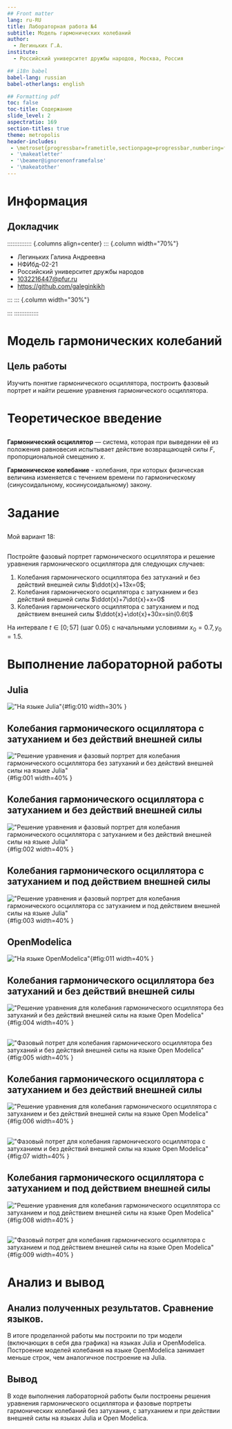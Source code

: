 ```yaml
---
## Front matter
lang: ru-RU
title: Лабораторная работа №4
subtitle: Модель гармонических колебаний
author:
  - Легиньких Г.А.
institute:
  - Российский университет дружбы народов, Москва, Россия

## i18n babel
babel-lang: russian
babel-otherlangs: english

## Formatting pdf
toc: false
toc-title: Содержание
slide_level: 2
aspectratio: 169
section-titles: true
theme: metropolis
header-includes:
 - \metroset{progressbar=frametitle,sectionpage=progressbar,numbering=fraction}
 - '\makeatletter'
 - '\beamer@ignorenonframefalse'
 - '\makeatother'
---
```


# Информация

## Докладчик

:::::::::::::: {.columns align=center}
::: {.column width="70%"}

  * Легиньких Галина Андреевна
  * НФИбд-02-21
  * Российский университет дружбы народов
  * [1032216447@pfur.ru](mailto:1032216447@pfur.ru)
  * <https://github.com/galeginkikh>

:::
::: {.column width="30%"}

:::
::::::::::::::

# Модель гармонических колебаний

## Цель работы

Изучить понятие гармонического осциллятора, построить фазовый портрет и найти решение уравнения гармонического осциллятора.

# Теоретическое введение

##

**Гармонический осциллятор** — система, которая при выведении её из положения равновесия испытывает действие возвращающей силы $F$, пропорциональной смещению $x$.


**Гармоническое колебание**  - колебания, при которых физическая величина изменяется с течением времени по гармоническому (синусоидальному, косинусоидальному) закону.

# Задание

##

Мой вариант 18:

##

Постройте фазовый портрет гармонического осциллятора и решение уравнения гармонического осциллятора для следующих случаев:

1. Колебания гармонического осциллятора без затуханий и без действий внешней силы $\ddot{x}+13x=0$;
2. Колебания гармонического осциллятора c затуханием и без действий внешней силы $\ddot{x}+7\dot{x}+x=0$
3. Колебания гармонического осциллятора c затуханием и под действием внешней силы $\ddot{x}+\dot{x}+30x=sin(0.6t)$

На интервале $t\in [0;57]$ (шаг $0.05$) с начальными условиями $x_0=0.7, y_0=1.5$.

#  Выполнение лабораторной работы

## Julia

!["На языке Julia"](foto/10.png){#fig:010 width=30% }

## Колебания гармонического осциллятора c затуханием и без действий внешней силы

!["Решение уравнения и фазовый портрет для колебания гармонического осциллятора без затуханий и без действий внешней силы на языке Julia"](foto/1.png){#fig:001 width=40% }

## Колебания гармонического осциллятора c затуханием и без действий внешней силы 

!["Решение уравнения и фазовый портрет для колебания гармонического осциллятора c затуханием и без действий внешней силы на языке Julia"](foto/2.png){#fig:002 width=40% }

## Колебания гармонического осциллятора c затуханием и под действием внешней силы 

!["Решение уравнения и фазовый портрет для колебания гармонического осциллятора cc затуханием и под действием внешней силы на языке Julia"](foto/3.png){#fig:003 width=40% }


## OpenModelica

!["На языке OpenModelica"](foto/11.png){#fig:011 width=40% }


## Колебания гармонического осциллятора без затуханий и без действий внешней силы 

!["Решение уравнения для колебания гармонического осциллятора без затуханий и без действий внешней силы на языке Open Modelica"](foto/4.png){#fig:004 width=40% }

##

!["Фазовый потрет для колебания гармонического осциллятора без затуханий и без действий внешней силы на языке Open Modelica"](foto/5.png){#fig:005 width=40% }


## Колебания гармонического осциллятора c затуханием и без действий внешней силы 

!["Решение уравнения для колебания гармонического осциллятора c затуханием и без действий внешней силы на языке Open Modelica"](foto/6.png){#fig:006 width=40% }

##

!["Фазовый потрет для колебания гармонического осциллятора c затуханием и без действий внешней силы на языке Open Modelica"](foto/7.png){#fig:07 width=40% }

## Колебания гармонического осциллятора c затуханием и под действием внешней силы 

!["Решение уравнения для колебания гармонического осциллятора cc затуханием и под действием внешней силы на языке Open Modelica"](foto/8.png){#fig:008 width=40% }

##

!["Фазовый потрет для колебания гармонического осциллятора c затуханием и под действием внешней силы на языке Open Modelica"](foto/9.png){#fig:009 width=40% }

# Анализ и вывод

## Анализ полученных результатов. Сравнение языков.

В итоге проделанной работы мы построили по три модели (включающих в себя два графика) на языках Julia и OpenModelica. Построение моделей колебания на языке OpenModelica занимает меньше строк, чем аналогичное построение на Julia.

## Вывод

В ходе выполнения лабораторной работы были построены решения уравнения гармонического осциллятора и фазовые портреты гармонических колебаний без затухания, с затуханием и при действии внешней силы на языках Julia и Open Modelica.
